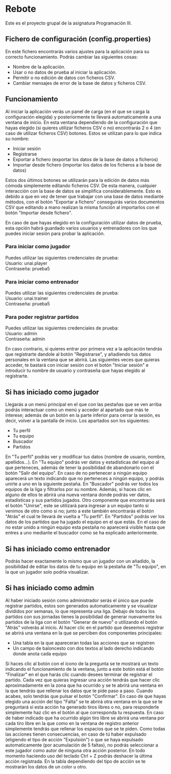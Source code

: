 # Rebote
Este es el proyecto grupal de la asignatura Programación III.

## Fichero de configuración (config.properties)
En este fichero encontrarás varios ajustes para la aplicación para su correcto funcionamiento.
Podrás cambiar las siguientes cosas:
  - Nombre de la aplicación.
  - Usar o no datos de prueba al iniciar la aplicación.
  - Permitir o no edición de datos con ficheros CSV.
  - Cambiar mensajes de error de la base de datos y ficheros CSV.

## Funcionamiento
Al iniciar la aplicación verás un panel de carga (en el que se carga la configuración elegida) y posteriormente te llevará automaticamente a una ventana de inicio.
En esta ventana dependiendo de la configuración que hayas elegido (si quieres utilizar ficheros CSV o no) encontrarás 2 o 4 (en caso de utilizar ficheros CSV) botones.
Estos se utilizan para lo que indica su nombre:
  - Iniciar sesión
  - Registrarse
  - Exportar a fichero (exportar los datos de la base de datos a ficheros)
  - Importar desde fichero (importar los datos de los ficheros a la base de datos)

Estos dos últimos botones se utilizarán para la edición de datos más cómoda simplemente editando ficheros CSV. De esta manera, cualquier interacción con la base de datos se simplifica considerablemente. Esto es debido a que en vez de tener que trabajar con una base de datos mediante métodos, con el botón "Exportar a fichero" conseguirás varios documentos CSV que editando a mano realizan la misma función al importarlos con el botón "Importar desde fichero".

En caso de que hayas elegido en la configuración utilizar datos de prueba, esta opción habrá guardado varios usuarios y entrenadores con los que puedes iniciar sesión para probar la aplicación.
### Para iniciar como jugador
Puedes utilizar las siguientes credenciales de prueba:<br />
Usuario: unai.player<br />
Contraseña: prueba5

### Para iniciar como entrenador
Puedes utilizar las siguientes credenciales de prueba:<br />
Usuario: unai.trainer<br />
Contraseña: prueba5

### Para poder registrar partidos
Puedes utilizar las siguientes credenciales de prueba:<br />
Usuario: admin<br />
Contraseña: admin
    
En caso contrario, si quieres entrar por primera vez a la aplicación tendrás que registrarte dandole al botón "Registrarse", y añadiendo tus datos personales en la ventana que se abrirá. Las siguientes veces que quieras acceder, te bastará con iniciar sesión con el botón "Iniciar sesión" e introducir tu nombre de usuario y contraseña que hayas elegido al registrarte.

## Si has iniciado como jugador
Llegarás a un menú principal en el que con las pestañas que se ven arriba podrás interactuar como un menú y acceder al apartado que más te interese; además de un botón en la parte inferior para cerrar la sesión, es decir, volver a la pantalla de inicio. Los apartados son los siguientes:
  - Tu perfil
  - Tu equipo
  - Buscador
  - Partidos

En "Tu perfil" podrás ver y modificar tus datos (nombre de usuario, nombre, apellidos...).
En "Tu equipo" podrás ver datos y estadísticas del equipo al que perteneces, además de tener la posibilidad de abandonarlo con el botón "Salir del equipo". En caso de no pertenecer a ningún equipo aparecerá un texto indicando que no perteneces a ningún equipo, y podrás unirte a uno en la siguiente pestaña.
En "Buscador" podrás ver todos los equipos de la liga y filtrarlos por su nombre. Además, si haces clic en alguno de ellos te abrirá una nueva ventana donde podrás ver datos, estadísticas y sus partidos jugados. Otro componente que encontrarás será el botón "Unirse", este se utilizará para ingresar a un equipo tanto si venimos de otro como si no; junto a este también encontrarás el botón "Atrás" el cual te llevará de vuelta a "Tu perfil".
En "Partidos" podrás ver los datos de los partidos que ha jugado el equipo en el que estás. En el caso de no estar unido a ningún equipo esta pestaña no aparecerá visible hasta que entres a uno mediante el buscador como se ha explicado anteriormente.

## Si has iniciado como entrenador
Podrás hacer exactamente lo mismo que un jugador con un añadido, la posibilidad de editar los datos de tu equipo en la pestaña de "Tu equipo", en la que un jugador solo podría visualizar.

## Si has iniciado como admin
Al haber iniciado sesión como administrador serás el único que puede registrar partidos, estos son generados automaticamente y se visualizar divididos por semanas, lo que representa una liga. Debajo de todos los partidos con sus jornadas tienes la posibilidad de generar nuevamente los partidos de la liga con el botón "Generar de nuevo" o utilizando el botón "Atrás" volverás al inicio.
Al hacer clic en el partido que deseemos registrar se abrirá una ventana en la que se perciben dos componentes principales:
  - Una tabla en la que apareceran todas las acciones que se registren
  - Un campo de baloncesto con dos textos al lado derecho indicando donde anota cada equipo

Si haces clic al botón con el icono de la pregunta se te mostrará un texto indicando el funcionamiento de la ventana, junto a este botón está el botón "Finalizar" en el que harás clic cuando desees terminar de registrar el partido.
Cada vez que quieras ingresar una acción tendrás que hacer clic aproximadamente en la zona que ha ocurrido y se te abrirá una ventana en la que tendrás que rellenar los datos que te pide paso a paso. Cuando acabes, solo tendrás que pulsar el botón "Confirmar". En caso de que hayas elegido una acción del tipo "Falta" se te abrirá otra ventana en la que se te preguntará si esta acción ha generado tiros libres o no, para responderle simplemente haz clic en el botón al que corresponda tu respuesta. En caso de haber indicado que ha ocurrido algún tiro libre se abrirá una ventana por cada tiro libre en la que como en la ventana de registro anterior simplemente tendrás que rellenar los espacios que se te piden.
Como todas las acciones tienen consecuencias, en caso de tú haber expulsado (eligiendo el tipo de acción "Expulsión") o que se haya expulsado automaticamente (por acumulación de 5 faltas), no podrás seleccionar a este jugador como autor de ninguna otra acción posterior.
En todo momento haciendo uso del teclado Ctrl + Z podrás deshacer la última acción registrada.
En la tabla dependiendo del tipo de acción se te mostrarán los datos de un color u otro.
